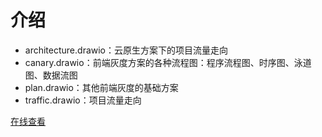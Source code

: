 # 介绍

- architecture.drawio：云原生方案下的项目流量走向
- canary.drawio：前端灰度方案的各种流程图：程序流程图、时序图、泳道图、数据流图
- plan.drawio：其他前端灰度的基础方案
- traffic.drawio：项目流量走向

[在线查看](https://viewer.diagrams.net/?tags=%7B%7D&highlight=0000ff&edit=_blank&layers=1&nav=1&title=%E4%BA%91%E5%8E%9F%E7%94%9F%E5%89%8D%E7%AB%AF%E7%81%B0%E5%BA%A6%E6%96%B9%E6%A1%88.drawio#Uhttps%3A%2F%2Fraw.githubusercontent.com%2Fzhuoooo%2Fdesign-diagram%2Fmain%2F%25E5%2589%258D%25E7%25AB%25AF%25E7%2581%25B0%25E5%25BA%25A6%25E6%2596%25B9%25E6%25A1%2588%2F%25E4%25BA%2591%25E5%258E%259F%25E7%2594%259F%25E5%2589%258D%25E7%25AB%25AF%25E7%2581%25B0%25E5%25BA%25A6%25E6%2596%25B9%25E6%25A1%2588.drawio)